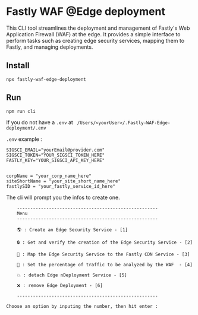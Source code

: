 # Fastly WAF @Edge deployment

This CLI tool streamlines the deployment and management of Fastly's Web Application Firewall (WAF) at the edge. It provides a simple interface to perform tasks such as creating edge security services, mapping them to Fastly, and managing deployments.


## Install 

```
npx fastly-waf-edge-deployment
```


## Run 

```
npm run cli
```

If you do not have a ```.env``` at ```  /Users/<yourUser>/.Fastly-WAF-Edge-deployment/.env  ```


```.env``` example : 
```
SIGSCI_EMAIL="yourEmail@provider.com"
SIGSCI_TOKEN="YOUR_SIGSCI_TOKEN_HERE"
FASTLY_KEY="YOUR_SIGSCI_API_KEY_HERE"


corpName = "your_corp_name_here"
siteShortName = "your_site_short_name_here"
fastlySID = "your_fastly_service_id_here"
```

The cli will prompt you the infos to create one.

```
    -----------------------------------------------------
    Menu
    -----------------------------------------------------

    🌎 : Create an Edge Security Service - [1]

    🔒 : Get and verify the creation of the Edge Security Service - [2]

    🔗 : Map the Edge Security Service to the Fastly CDN Service - [3]

    💯 : Set the percentage of traffic to be analyzed by the WAF  - [4]

    💥 : detach Edge nDeployment Service - [5]

    ❌ : remove Edge Deployment - [6]

    -----------------------------------------------------
    
Choose an option by inputing the number, then hit enter :    

```

